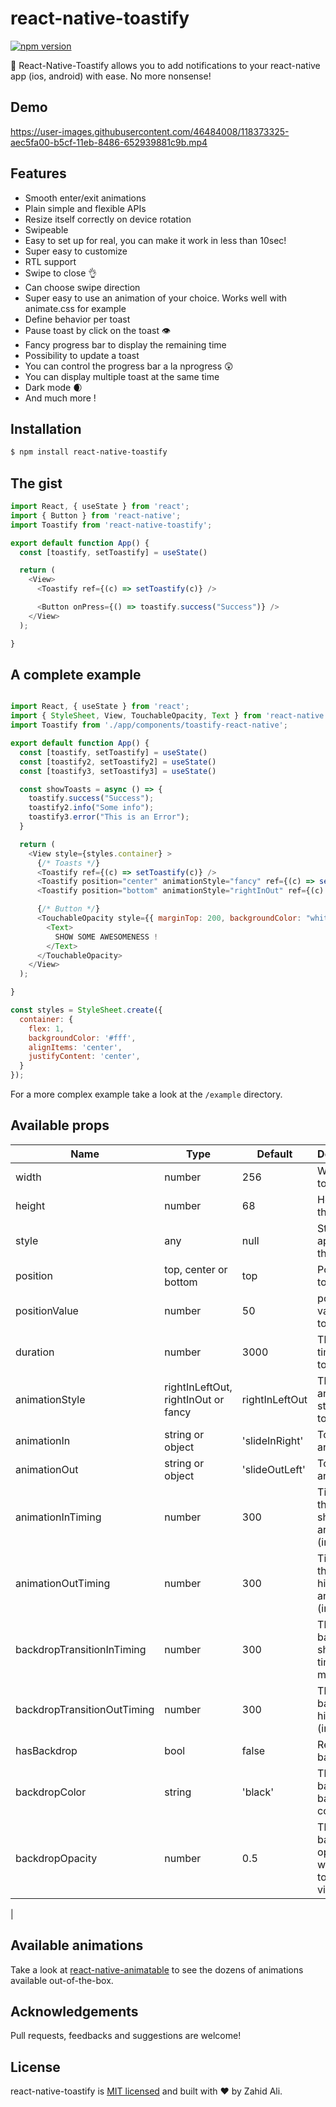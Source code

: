 # react-native-toastify

[![npm version](https://badge.fury.io/js/react-native-toastify.svg)](https://badge.fury.io/js/react-native-toastify)


🎉 React-Native-Toastify allows you to add notifications to your react-native app (ios, android) with ease. No more nonsense!

## Demo

https://user-images.githubusercontent.com/46484008/118373325-aec5fa00-b5cf-11eb-8486-652939881c9b.mp4


## Features

- Smooth enter/exit animations
- Plain simple and flexible APIs
- Resize itself correctly on device rotation
- Swipeable
- Easy to set up for real, you can make it work in less than 10sec!
- Super easy to customize
- RTL support
- Swipe to close 👌
- Can choose swipe direction
- Super easy to use an animation of your choice. Works well with animate.css for example
- Define behavior per toast
- Pause toast by click on the toast 👁
- Fancy progress bar to display the remaining time
- Possibility to update a toast
- You can control the progress bar a la nprogress 😲
- You can display multiple toast at the same time
- Dark mode 🌒
- And much more !

## Installation
```sh
$ npm install react-native-toastify
```
## The gist

```javascript
import React, { useState } from 'react';
import { Button } from 'react-native';
import Toastify from 'react-native-toastify';

export default function App() {
  const [toastify, setToastify] = useState()

  return (
    <View>
      <Toastify ref={(c) => setToastify(c)} />

      <Button onPress={() => toastify.success("Success")} />
    </View>
  );

}

```

## A complete example

```javascript

import React, { useState } from 'react';
import { StyleSheet, View, TouchableOpacity, Text } from 'react-native';
import Toastify from './app/components/toastify-react-native';

export default function App() {
  const [toastify, setToastify] = useState()
  const [toastify2, setToastify2] = useState()
  const [toastify3, setToastify3] = useState()

  const showToasts = async () => {
    toastify.success("Success");
    toastify2.info("Some info");
    toastify3.error("This is an Error");
  }

  return (
    <View style={styles.container} >
      {/* Toasts */}
      <Toastify ref={(c) => setToastify(c)} />
      <Toastify position="center" animationStyle="fancy" ref={(c) => setToastify2(c)} />
      <Toastify position="bottom" animationStyle="rightInOut" ref={(c) => setToastify3(c)} />

      {/* Button */}
      <TouchableOpacity style={{ marginTop: 200, backgroundColor: "white", borderColor: "green", borderWidth: 2, padding: 10 }} onPress={() => showToasts()} >
        <Text>
          SHOW SOME AWESOMENESS !
        </Text>
      </TouchableOpacity>
    </View>
  );

}

const styles = StyleSheet.create({
  container: {
    flex: 1,
    backgroundColor: '#fff',
    alignItems: 'center',
    justifyContent: 'center',
  }
});

```

For a more complex example take a look at the `/example` directory.

## Available props

| Name                           | Type             | Default                        | Description                                                                                                                                |
| ------------------------------ | ---------------- | ------------------------------ | ------------------------------------------------------------------------------------------------------------------------------------------ |
| width                    | number             | 256                           | Width of toast                          |
| height                    | number             | 68                           | Height of the toast                                                                                                                        |
| style                  | any           | null                        | Style applied to the toast                                                                                                              |
| position                | top, center or bottom           | top                           | Position of toast                                                                                             |
| positionValue     | number           | 50                            | position value of toast                                                                                                           |
| duration    | number           | 3000                            | The display time of toast.                                                                                                           |
| animationStyle                 | rightInLeftOut, rightInOut or fancy             | rightInLeftOut                           | The animation style of toast                                                                                                                |
| animationIn                       | string or object             | 'slideInRight'                   | Toast show animation                                                                                                                          |
| animationOut                   | string or object           | 'slideOutLeft'                           | Toast hide animation                                                                         |
| animationInTiming                    | number           | 300                           | Timing for the Toast show animation (in ms)                                                                          |
| animationOutTiming                      | number             | 300                   | Timing for the toast hide animation (in ms)                                                                                                                            |
| backdropTransitionInTiming              | number             | 300                     | The backdrop show timing (in ms)                                                                                             |
| backdropTransitionOutTiming                | number             | 300                     | The backdrop hide timing (in ms)                                                                                                        |
| hasBackdrop                | bool             | false                     | Render the backdrop                                                                                              |
| backdropColor                    | string             | 'black'                     | The backdrop background color                                                                                                 |
| backdropOpacity                | number             | 0.5                     | The backdrop opacity when the toast is visible                                                                                              |
| 

## Available animations

Take a look at [react-native-animatable](https://github.com/oblador/react-native-animatable) to see the dozens of animations available out-of-the-box.
## Acknowledgements
Pull requests, feedbacks and suggestions are welcome!

## License

react-native-toastify is [MIT licensed](https://github.com/zahidalidev/react-native-toastify/blob/master/LICENSE) and built with :heart: by Zahid Ali.
